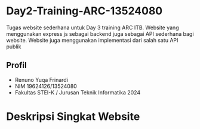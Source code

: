 # Day2-Training-ARC-13524080

Tugas website sederhana untuk Day 3 training ARC ITB. Website yang menggunakan express js sebagai backend juga sebagai API sederhana bagi website. Website juga menggunakan implementasi dari salah satu API publik

## Profil

- Renuno Yuqa Frinardi
- NIM 19624126/13524080
- Fakultas STEI-K / Jurusan Teknik Informatika 2024

# Deskripsi Singkat Website
